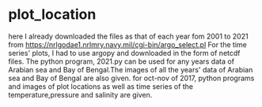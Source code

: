 # plot_location
here I already downloaded the files as that of each year fom 2001 to 2021 from  https://nrlgodae1.nrlmry.navy.mil/cgi-bin/argo_select.pl 
For the time series' plots, I had to use argopy and downloaded in the form of netcdf files.
The python program, 2021.py can be used for any years data of Arabian sea and Bay of Bengal.The images of all the years' data of Arabian sea and Bay of Bengal are also given.
for oct-nov of 2017, python programs and images of plot locations as well as time series of the temperature,pressure and salinity are given.

